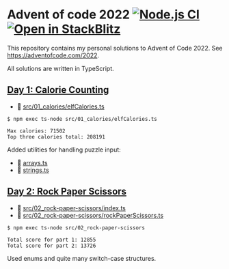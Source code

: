 # Advent of code 2022 [![Node.js CI](https://github.com/swd1tn002/advent-of-code-2022/actions/workflows/node.js.yml/badge.svg)](https://github.com/swd1tn002/advent-of-code-2022/actions/workflows/node.js.yml) [![Open in StackBlitz](https://developer.stackblitz.com/img/open_in_stackblitz_small.svg)](https://stackblitz.com/github/swd1tn002/advent-of-code-2022)

This repository contains my personal solutions to Advent of Code 2022. See https://adventofcode.com/2022.

All solutions are written in TypeScript.

## [Day 1: Calorie Counting](https://adventofcode.com/2022/day/1)

* 📄 [src/01_calories/elfCalories.ts](src/01_calories/elfCalories.ts)

```
$ npm exec ts-node src/01_calories/elfCalories.ts

Max calories: 71502
Top three calories total: 208191
```

Added utilities for handling puzzle input: 

* 📄 [arrays.ts](./src/utils/arrays.ts)
* 📄 [strings.ts](./src/utils/strings.ts)

## [Day 2: Rock Paper Scissors](https://adventofcode.com/2022/day/2)

* 📄 [src/02_rock-paper-scissors/index.ts](src/02_rock-paper-scissors/index.ts)
* 📄 [src/02_rock-paper-scissors/rockPaperScissors.ts](src/02_rock-paper-scissors/rockPaperScissors.ts)

```
$ npm exec ts-node src/02_rock-paper-scissors

Total score for part 1: 12855
Total score for part 2: 13726
```

Used enums and quite many switch-case structures.

